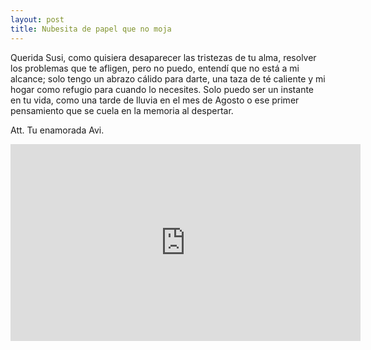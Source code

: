 ```yaml
---
layout: post
title: Nubesita de papel que no moja
---
```


Querida Susi, como quisiera desaparecer las tristezas de tu alma, resolver los problemas que te afligen, pero no puedo, entendí que no está a mi alcance; solo tengo un abrazo cálido para darte, una taza de té caliente y mi hogar como refugio para cuando lo necesites. Solo puedo ser un instante en tu vida, como una tarde de lluvia en el mes de Agosto o ese primer pensamiento que se cuela en la memoria al despertar. 

Att. Tu enamorada Avi.

<iframe width="560" height="315" src="https://www.youtube.com/embed/ksiY_0HO-2o" allow="autoplay" frameborder="0" allow="accelerometer; autoplay; encrypted-media; gyroscope; picture-in-picture" allowfullscreen></iframe>

